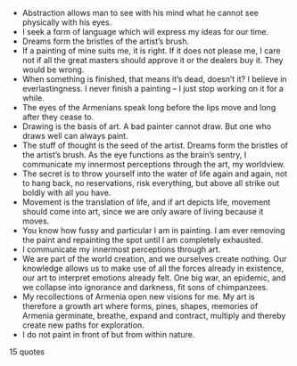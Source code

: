  - Abstraction allows man to see with his mind what he cannot see physically with his eyes.
 - I seek a form of language which will express my ideas for our time.
 - Dreams form the bristles of the artist’s brush.
 - If a painting of mine suits me, it is right. If it does not please me, I care not if all the great masters should approve it or the dealers buy it. They would be wrong.
 - When something is finished, that means it’s dead, doesn’t it? I believe in everlastingness. I never finish a painting – I just stop working on it for a while.
 - The eyes of the Armenians speak long before the lips move and long after they cease to.
 - Drawing is the basis of art. A bad painter cannot draw. But one who draws well can always paint.
 - The stuff of thought is the seed of the artist. Dreams form the bristles of the artist’s brush. As the eye functions as the brain’s sentry, I communicate my innermost perceptions through the art, my worldview.
 - The secret is to throw yourself into the water of life again and again, not to hang back, no reservations, risk everything, but above all strike out boldly with all you have.
 - Movement is the translation of life, and if art depicts life, movement should come into art, since we are only aware of living because it moves.
 - You know how fussy and particular I am in painting. I am ever removing the paint and repainting the spot until I am completely exhausted.
 - I communicate my innermost perceptions through art.
 - We are part of the world creation, and we ourselves create nothing. Our knowledge allows us to make use of all the forces already in existence, our art to interpret emotions already felt. One big war, an epidemic, and we collapse into ignorance and darkness, fit sons of chimpanzees.
 - My recollections of Armenia open new visions for me. My art is therefore a growth art where forms, pines, shapes, memories of Armenia germinate, breathe, expand and contract, multiply and thereby create new paths for exploration.
 - I do not paint in front of but from within nature.

15 quotes